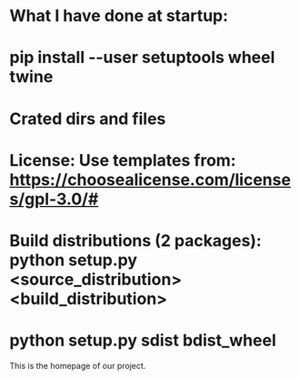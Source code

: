 # What I have done at startup:
# pip install --user setuptools wheel twine
# Crated dirs and files
# License: Use templates from: https://choosealicense.com/licenses/gpl-3.0/#
# Build distributions (2 packages):     python setup.py <source_distribution> <build_distribution>
#                                       python setup.py sdist bdist_wheel

This is the homepage of our project.